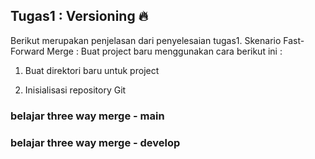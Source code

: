 ## Tugas1 : Versioning 🔥

Berikut merupakan penjelasan dari penyelesaian tugas1. 
Skenario Fast-Forward Merge :
Buat project baru menggunakan cara berikut ini :
1. Buat direktori baru untuk project
   
2. Inisialisasi repository Git

### belajar three way merge - main

### belajar three way merge - develop
